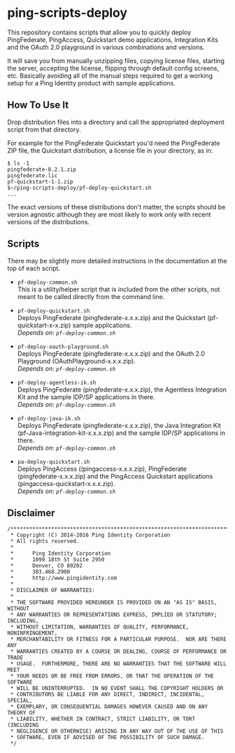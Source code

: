 ping-scripts-deploy
===================
This repository contains scripts that allow you to quickly deploy PingFederate, PingAccess,
Quickstart demo applications, Integration Kits and the OAuth 2.0 playground in various
combinations and versions.

It will save you from manually unzipping files, copying license files, starting the
server, accepting the license, flipping through default config screens, etc. Basically 
avoiding all of the manual steps required to get a working setup for a Ping Identity
product with sample applications.

How To Use It
-------------
Drop distribution files into a directory and call the appropriated deployment script from
that directory.

For example for the PingFederate Quickstart you'd need the PingFederate ZIP file,
the Quickstart distribution, a license file in your directory, as in:
    
    $ ls -1
    pingfederate-8.2.1.zip
    pingfederate.lic
    pf-quickstart-1-1.zip
    $~/ping-scripts-deploy/pf-deploy-quickstart.sh
    ...

The exact versions of these distributions don't matter, the scripts should be version agnostic
although they are most likely to work only with recent versions of the distributions.

Scripts
-------
There may be slightly more detailed instructions in the documentation at the top of each script.

- `pf-deploy-common.sh`  
This is a utility/helper script that is included from the other scripts, not meant to
be called directly from the command line.

- `pf-deploy-quickstart.sh`  
Deploys PingFederate (pingfederate-x.x.x.zip) and the Quickstart (pf-quickstart-x-x.zip) sample applications.  
*Depends on: `pf-deploy-common.sh`*
 
- `pf-deploy-oauth-playground.sh`  
Deploys PingFederate (pingfederate-x.x.x.zip) and the OAuth 2.0 Playground (OAuthPlayground-x.x.x.zip).  
*Depends on: `pf-deploy-common.sh`*

- `pf-deploy-agentless-ik.sh`  
Deploys PingFederate (pingfederate-x.x.x.zip), the Agentless Integration Kit and the
sample IDP/SP applications in there.  
*Depends on: `pf-deploy-common.sh`*

- `pf-deploy-java-ik.sh`  
Deploys PingFederate (pingfederate-x.x.x.zip), the Java Integration Kit (pf-Java-integration-kit-x.x.x.zip)
and the sample IDP/SP applications in there.  
*Depends on: `pf-deploy-common.sh`*
 
- `pa-deploy-quickstart.sh`  
Deploys PingAccess ((pingaccess-x.x.x.zip), PingFederate (pingfederate-x.x.x.zip) and
the PingAccess Quickstart applications (pingaccess-quickstart-x.x.x.zip).  
*Depends on: `pf-deploy-common.sh`*

Disclaimer
----------
    /***************************************************************************
     * Copyright (C) 2014-2016 Ping Identity Corporation
     * All rights reserved.
     *
     *      Ping Identity Corporation
     *      1099 18th St Suite 2950
     *      Denver, CO 80202
     *      303.468.2900
     *      http://www.pingidentity.com
     *
     * DISCLAIMER OF WARRANTIES:
     *
     * THE SOFTWARE PROVIDED HEREUNDER IS PROVIDED ON AN "AS IS" BASIS, WITHOUT
     * ANY WARRANTIES OR REPRESENTATIONS EXPRESS, IMPLIED OR STATUTORY; INCLUDING,
     * WITHOUT LIMITATION, WARRANTIES OF QUALITY, PERFORMANCE, NONINFRINGEMENT,
     * MERCHANTABILITY OR FITNESS FOR A PARTICULAR PURPOSE.  NOR ARE THERE ANY
     * WARRANTIES CREATED BY A COURSE OR DEALING, COURSE OF PERFORMANCE OR TRADE
     * USAGE.  FURTHERMORE, THERE ARE NO WARRANTIES THAT THE SOFTWARE WILL MEET
     * YOUR NEEDS OR BE FREE FROM ERRORS, OR THAT THE OPERATION OF THE SOFTWARE
     * WILL BE UNINTERRUPTED.  IN NO EVENT SHALL THE COPYRIGHT HOLDERS OR
     * CONTRIBUTORS BE LIABLE FOR ANY DIRECT, INDIRECT, INCIDENTAL, SPECIAL,
     * EXEMPLARY, OR CONSEQUENTIAL DAMAGES HOWEVER CAUSED AND ON ANY THEORY OF
     * LIABILITY, WHETHER IN CONTRACT, STRICT LIABILITY, OR TORT (INCLUDING
     * NEGLIGENCE OR OTHERWISE) ARISING IN ANY WAY OUT OF THE USE OF THIS
     * SOFTWARE, EVEN IF ADVISED OF THE POSSIBILITY OF SUCH DAMAGE.
     */
